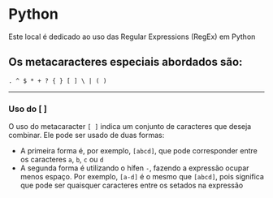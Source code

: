 # Python
Este local é dedicado ao uso das Regular Expressions (RegEx) em Python

## Os metacaracteres especiais abordados são:

```
. ^ $ * + ? { } [ ] \ | ( )
```
---

### Uso do [ ]
O uso do metacaracter ```[ ]``` indica um conjunto de caracteres que deseja combinar.
Ele pode ser usado de duas formas:
- A primeira forma é, por exemplo, ```[abcd]```, que pode corresponder entre os caracteres ```a```, ```b```, ```c``` ou ```d```
- A segunda forma é utilizando o hífen ```-```, fazendo a expressão ocupar menos espaço. Por exemplo, ```[a-d]``` é o mesmo que ```[abcd]```, pois significa que pode ser quaisquer caracteres entre os setados na expressão


